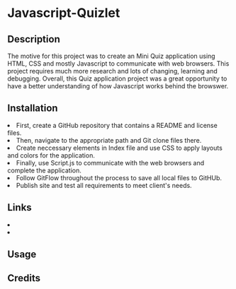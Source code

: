 # Javascript-Quizlet

## Description

The motive for this project was to create an Mini Quiz application using HTML, CSS and mostly Javascript to communicate with web browsers. This project requires much more research and lots of changing, learning and debugging. Overall, this Quiz application project was a great opportunity to have a better understanding of how Javascript works behind the browswer. 



## Installation


<li> First, create a GitHub repository that contains a README and license files. </li>
<li> Then, navigate to the appropriate path and Git clone files there. </li>
<li> Create neccessary elements in Index file and use CSS to apply layouts and colors for the application.</li>
<li> Finally, use Script.js to communicate with the web browsers and complete the application. </li>
<li> Follow GitFlow throughout the process to save all local files to GitHUb. </li>
<li> Publish site and test all requirements to meet client's needs. </li>



## Links

<li> 


<li>

## Usage





## Credits